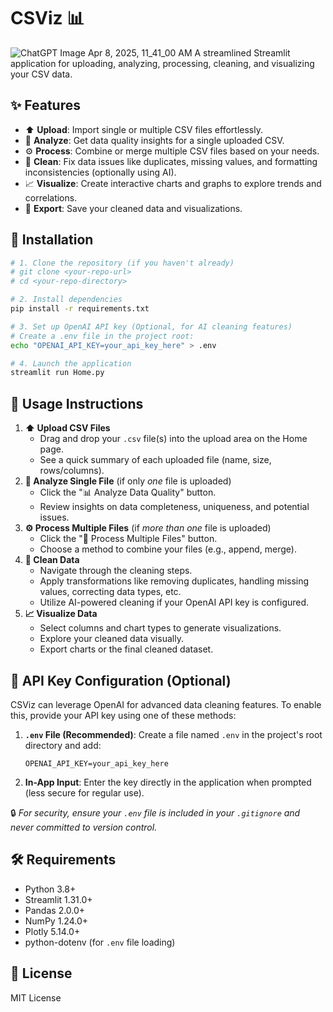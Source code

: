 # CSViz 📊
![ChatGPT Image Apr 8, 2025, 11_41_00 AM](https://github.com/user-attachments/assets/1e3525df-4a6d-4805-8e47-31009f598eed)
A streamlined Streamlit application for uploading, analyzing, processing, cleaning, and visualizing your CSV data.

## ✨ Features

- ⬆️ **Upload**: Import single or multiple CSV files effortlessly.
- 🧐 **Analyze**: Get data quality insights for a single uploaded CSV.
- ⚙️ **Process**: Combine or merge multiple CSV files based on your needs.
- 🧹 **Clean**: Fix data issues like duplicates, missing values, and formatting inconsistencies (optionally using AI).
- 📈 **Visualize**: Create interactive charts and graphs to explore trends and correlations.
- 💾 **Export**: Save your cleaned data and visualizations.

## 🚀 Installation

```bash
# 1. Clone the repository (if you haven't already)
# git clone <your-repo-url>
# cd <your-repo-directory>

# 2. Install dependencies
pip install -r requirements.txt

# 3. Set up OpenAI API key (Optional, for AI cleaning features)
# Create a .env file in the project root:
echo "OPENAI_API_KEY=your_api_key_here" > .env

# 4. Launch the application
streamlit run Home.py
```

## 📖 Usage Instructions

1.  **⬆️ Upload CSV Files**
    *   Drag and drop your `.csv` file(s) into the upload area on the Home page.
    *   See a quick summary of each uploaded file (name, size, rows/columns).
2.  **🧐 Analyze Single File** (if only *one* file is uploaded)
    *   Click the "📊 Analyze Data Quality" button.
    *   Review insights on data completeness, uniqueness, and potential issues.
3.  **⚙️ Process Multiple Files** (if *more than one* file is uploaded)
    *   Click the "🔗 Process Multiple Files" button.
    *   Choose a method to combine your files (e.g., append, merge).
4.  **🧹 Clean Data**
    *   Navigate through the cleaning steps.
    *   Apply transformations like removing duplicates, handling missing values, correcting data types, etc.
    *   Utilize AI-powered cleaning if your OpenAI API key is configured.
5.  **📈 Visualize Data**
    *   Select columns and chart types to generate visualizations.
    *   Explore your cleaned data visually.
    *   Export charts or the final cleaned dataset.

## 🔑 API Key Configuration (Optional)

CSViz can leverage OpenAI for advanced data cleaning features. To enable this, provide your API key using one of these methods:

1.  **`.env` File (Recommended)**: Create a file named `.env` in the project's root directory and add:
    ```
    OPENAI_API_KEY=your_api_key_here
    ```
2.  **In-App Input**: Enter the key directly in the application when prompted (less secure for regular use).

🔒 *For security, ensure your `.env` file is included in your `.gitignore` and never committed to version control.* 

## 🛠️ Requirements

- Python 3.8+
- Streamlit 1.31.0+
- Pandas 2.0.0+
- NumPy 1.24.0+
- Plotly 5.14.0+
- python-dotenv (for `.env` file loading)

## 📄 License

MIT License 

